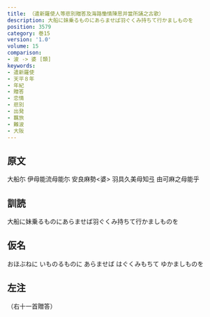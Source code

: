 ```yaml
---
title: （遣新羅使人等悲別贈答及海路慟情陳思并當所誦之古歌）
description: 大船に妹乗るものにあらませば羽ぐくみ持ちて行かましものを
position: 3579
category: 巻15
version: '1.0'
volume: 15
comparison:
- 波 -> 婆 [類]
keywords:
- 遣新羅使
- 天平８年
- 年紀
- 贈答
- 恋情
- 悲別
- 出発
- 羈旅
- 難波
- 大阪
---
```


## 原文

大船尓 伊母能流母能尓 安良麻勢<婆> 羽具久美母知弖 由可麻之母能乎

## 訓読

大船に妹乗るものにあらませば羽ぐくみ持ちて行かましものを

## 仮名

おほぶねに いものるものに あらませば はぐくみもちて ゆかましものを

## 左注

（右十一首贈答）
